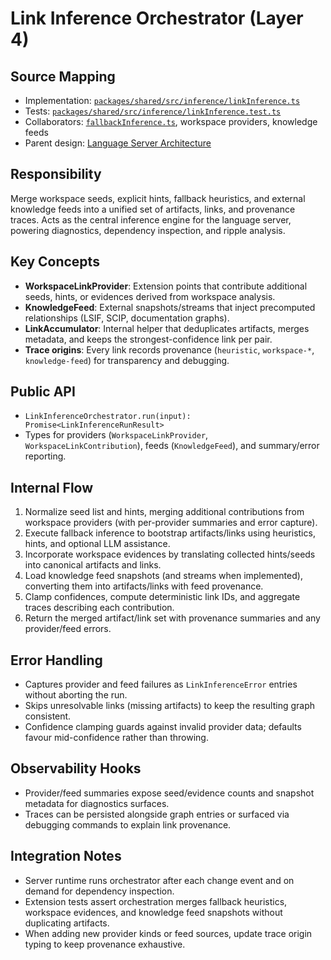 # Link Inference Orchestrator (Layer 4)

## Source Mapping
- Implementation: [`packages/shared/src/inference/linkInference.ts`](../../../packages/shared/src/inference/linkInference.ts)
- Tests: [`packages/shared/src/inference/linkInference.test.ts`](../../../packages/shared/src/inference/linkInference.test.ts)
- Collaborators: [`fallbackInference.ts`](../../../packages/shared/src/inference/fallbackInference.ts), workspace providers, knowledge feeds
- Parent design: [Language Server Architecture](./languageServerRuntime.mdmd.md)

## Responsibility
Merge workspace seeds, explicit hints, fallback heuristics, and external knowledge feeds into a unified set of artifacts, links, and provenance traces. Acts as the central inference engine for the language server, powering diagnostics, dependency inspection, and ripple analysis.

## Key Concepts
- **WorkspaceLinkProvider**: Extension points that contribute additional seeds, hints, or evidences derived from workspace analysis.
- **KnowledgeFeed**: External snapshots/streams that inject precomputed relationships (LSIF, SCIP, documentation graphs).
- **LinkAccumulator**: Internal helper that deduplicates artifacts, merges metadata, and keeps the strongest-confidence link per pair.
- **Trace origins**: Every link records provenance (`heuristic`, `workspace-*`, `knowledge-feed`) for transparency and debugging.

## Public API
- `LinkInferenceOrchestrator.run(input): Promise<LinkInferenceRunResult>`
- Types for providers (`WorkspaceLinkProvider`, `WorkspaceLinkContribution`), feeds (`KnowledgeFeed`), and summary/error reporting.

## Internal Flow
1. Normalize seed list and hints, merging additional contributions from workspace providers (with per-provider summaries and error capture).
2. Execute fallback inference to bootstrap artifacts/links using heuristics, hints, and optional LLM assistance.
3. Incorporate workspace evidences by translating collected hints/seeds into canonical artifacts and links.
4. Load knowledge feed snapshots (and streams when implemented), converting them into artifacts/links with feed provenance.
5. Clamp confidences, compute deterministic link IDs, and aggregate traces describing each contribution.
6. Return the merged artifact/link set with provenance summaries and any provider/feed errors.

## Error Handling
- Captures provider and feed failures as `LinkInferenceError` entries without aborting the run.
- Skips unresolvable links (missing artifacts) to keep the resulting graph consistent.
- Confidence clamping guards against invalid provider data; defaults favour mid-confidence rather than throwing.

## Observability Hooks
- Provider/feed summaries expose seed/evidence counts and snapshot metadata for diagnostics surfaces.
- Traces can be persisted alongside graph entries or surfaced via debugging commands to explain link provenance.

## Integration Notes
- Server runtime runs orchestrator after each change event and on demand for dependency inspection.
- Extension tests assert orchestration merges fallback heuristics, workspace evidences, and knowledge feed snapshots without duplicating artifacts.
- When adding new provider kinds or feed sources, update trace origin typing to keep provenance exhaustive.
